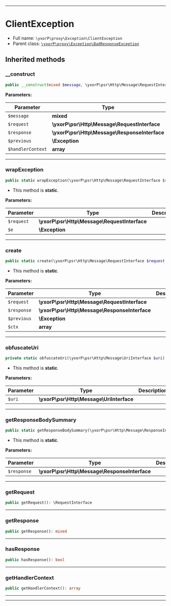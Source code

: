 ***

# ClientException





* Full name: `\yxorP\proxy\Exception\ClientException`
* Parent class: [`\yxorP\proxy\Exception\BadResponseException`](./BadResponseException.md)






## Inherited methods


### __construct



```php
public __construct(mixed $message, \yxorP\psr\Http\Message\RequestInterface $request, \yxorP\psr\Http\Message\ResponseInterface $response = null, \Exception $previous = null, array $handlerContext = []): mixed
```








**Parameters:**

| Parameter | Type | Description |
|-----------|------|-------------|
| `$message` | **mixed** |  |
| `$request` | **\yxorP\psr\Http\Message\RequestInterface** |  |
| `$response` | **\yxorP\psr\Http\Message\ResponseInterface** |  |
| `$previous` | **\Exception** |  |
| `$handlerContext` | **array** |  |




***

### wrapException



```php
public static wrapException(\yxorP\psr\Http\Message\RequestInterface $request, \Exception $e): \yxorP\proxy\Exception\ArequestExceptionAA|\Exception
```



* This method is **static**.




**Parameters:**

| Parameter | Type | Description |
|-----------|------|-------------|
| `$request` | **\yxorP\psr\Http\Message\RequestInterface** |  |
| `$e` | **\Exception** |  |




***

### create



```php
public static create(\yxorP\psr\Http\Message\RequestInterface $request, \yxorP\psr\Http\Message\ResponseInterface $response = null, \Exception $previous = null, array $ctx = []): mixed
```



* This method is **static**.




**Parameters:**

| Parameter | Type | Description |
|-----------|------|-------------|
| `$request` | **\yxorP\psr\Http\Message\RequestInterface** |  |
| `$response` | **\yxorP\psr\Http\Message\ResponseInterface** |  |
| `$previous` | **\Exception** |  |
| `$ctx` | **array** |  |




***

### obfuscateUri



```php
private static obfuscateUri(\yxorP\psr\Http\Message\UriInterface $uri): \yxorP\psr\Http\Message\UriInterface
```



* This method is **static**.




**Parameters:**

| Parameter | Type | Description |
|-----------|------|-------------|
| `$uri` | **\yxorP\psr\Http\Message\UriInterface** |  |




***

### getResponseBodySummary



```php
public static getResponseBodySummary(\yxorP\psr\Http\Message\ResponseInterface $response): ?string
```



* This method is **static**.




**Parameters:**

| Parameter | Type | Description |
|-----------|------|-------------|
| `$response` | **\yxorP\psr\Http\Message\ResponseInterface** |  |




***

### getRequest



```php
public getRequest(): \RequestInterface
```











***

### getResponse



```php
public getResponse(): mixed
```











***

### hasResponse



```php
public hasResponse(): bool
```











***

### getHandlerContext



```php
public getHandlerContext(): array
```











***


***

